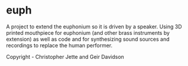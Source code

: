 # euph
A project to extend the euphonium so it is driven by a speaker. Using 3D printed mouthpiece for euphonium (and other brass instruments by extension) as well as code  and for synthesizing sound sources and recordings to replace the human performer.

Copyright - Christopher Jette and Geir Davidson
